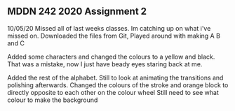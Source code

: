 ## MDDN 242 2020 Assignment 2

10/05/20
Missed all of last weeks classes. Im catching up on what i've missed on.
Downloaded the files from Git, Played around with making A B and C 

Added some characters and changed the colours to a yellow and black. That was a mistake, now I just have beady eyes staring back at me. 

Added the rest of the alphabet. Still to look at animating the transitions and polishing afterwards. 
Changed the colours of the stroke and orange block to directly opposite to each other on the colour wheel
Still need to see what colour to make the background